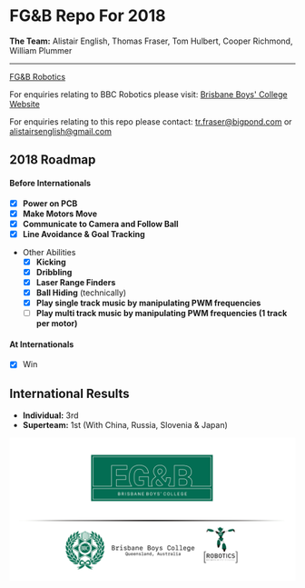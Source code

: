 # **FG&B** Repo For 2018

**The Team:** Alistair English, Thomas Fraser, Tom Hulbert, Cooper Richmond, William Plummer

-------------------------------------------------------------

[FG&B Robotics](https://fg-b.github.io)

For enquiries relating to BBC Robotics please visit:
[Brisbane Boys' College Website](http://www.bbc.qld.edu.au)

For enquiries relating to this repo please contact: tr.fraser@bigpond.com or alistairsenglish@gmail.com

## 2018 Roadmap
#### Before Internationals
- [x] **Power on PCB**
- [x] **Make Motors Move**
- [x] **Communicate to Camera and Follow Ball**
- [x] **Line Avoidance & Goal Tracking**
* Other Abilities
    - [x] **Kicking**
    - [x] **Dribbling**
    - [x] **Laser Range Finders**
    - [x] **Ball Hiding** (technically)
    - [x] **Play single track music by manipulating PWM frequencies**
    - [ ] **Play multi track music by manipulating PWM frequencies (1 track per motor)**

#### At Internationals
- [x] Win

## International Results
- **Individual:** 3rd
- **Superteam:** 1st (With China, Russia, Slovenia & Japan)

![](./Docs/Images/BBC.png)
